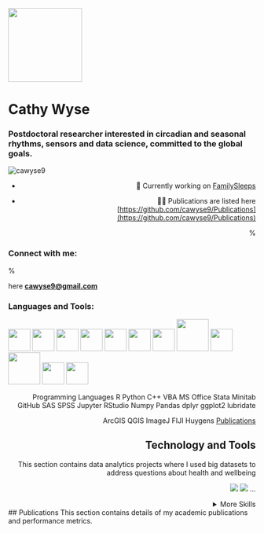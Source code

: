 <w align="right">
<img src="https://user-images.githubusercontent.com/29300100/197235833-2a4fc1a8-3a6f-42da-8756-10c7fe6e38a3.png" width="150"/>
<w>
<h1 align="left">Cathy Wyse</h1>
<h3 align="left">Postdoctoral researcher interested in circadian and seasonal rhythms, sensors and data science, committed to the global goals.</h3>
<p align="left"> <img src="https://komarev.com/ghpvc/?username=cawyse9&label=Profile%20views&color=0e75b6&style=flat" alt="cawyse9" /> </p>

- 🔭 Currently working on [FamilySleeps](https://www.familygenomics.maynoothuniversity.ie/family-sleeps)

- 👨‍💻 Publications are listed here [https://github.com/cawyse9/Publications](https://github.com/cawyse9/Publications)

%<h3 align="left">Connect with me:</h3>
%<p align="left">
here **cawyse9@gmail.com**

<h3 align="left">Languages and Tools:</h3>
<p align="left">
<img src="https://cdn.jsdelivr.net/gh/devicons/devicon/icons/rstudio/rstudio-original.svg" width="45" />
<img src="https://cdn.jsdelivr.net/gh/devicons/devicon/icons/cplusplus/cplusplus-original.svg" width="45" />
<img src="https://cdn.jsdelivr.net/gh/devicons/devicon/icons/github/github-original.svg" width="45"/>
<img src="https://cdn.jsdelivr.net/gh/devicons/devicon/icons/jupyter/jupyter-original-wordmark.svg" width="45"/>
<img src="https://cdn.jsdelivr.net/gh/devicons/devicon/icons/pandas/pandas-original-wordmark.svg" width="45" />
<img src="https://cdn.jsdelivr.net/gh/devicons/devicon/icons/python/python-original-wordmark.svg" width="45" />
<img src="https://cdn.jsdelivr.net/gh/devicons/devicon/icons/r/r-original.svg" width="45"/>
<img src="https://user-images.githubusercontent.com/29300100/199021005-b744a6de-1f99-46a8-b80d-7069006c6be2.png"width="65" />
<img src="https://user-images.githubusercontent.com/29300100/199021096-1b44f369-cfff-48fe-875e-c71750f92dc2.png" width="45" />
<img src="https://user-images.githubusercontent.com/29300100/199021393-70af2b58-cbb8-427c-8173-faec89bcc7a3.png" width="65" />
<img src="https://user-images.githubusercontent.com/29300100/199023125-55ad40e1-228a-4d58-94a3-8c5449f8963b.png" width="45" />
<img src="https://user-images.githubusercontent.com/29300100/199023224-28ab174d-3fc5-4e66-9ae3-d265b663f3d7.png" width="45" />

</p>



Programming Languages  R  Python C++ VBA
    MS Office Stata Minitab GitHub SAS SPSS
    Jupyter  RStudio  Numpy  Pandas  dplyr  ggplot2  lubridate
    
 ArcGIS QGIS
  ImageJ  FIJI   Huygens
[Publications](#-publications)





## Technology and Tools
This section contains data analytics projects where I used big datasets to address questions about health and wellbeing

[](https://img.shields.io/badge/Code-Angular-informational?style=flat&logo=angular&logoColor=white&color=4AB197)
![](https://img.shields.io/badge/Code-Ionic-informational?style=flat&logo=ionic&logoColor=white&color=4AB197)
![](https://img.shields.io/badge/Code-React-informational?style=flat&logo=react&logoColor=white&color=4AB197)
...

<details>
<summary>More Skills</summary>

[](https://img.shields.io/badge/Style-CSS-informational?style=flat&logo=css3&logoColor=white&color=4AB197)
![](https://img.shields.io/badge/Style-Tailwind-informational?style=flat&logo=Tailwind-CSS&logoColor=white&color=4AB197)
![](https://img.shields.io/badge/Style-Sass-informational?style=flat&logo=Sass&logoColor=white&color=4AB197)
![](https://img.shields.io/badge/Style-Stylus-informational?style=flat&logo=Stylus&logoColor=white&color=4AB197)
...
</details>
## Publications
This section contains details of my academic publications and performance metrics.


